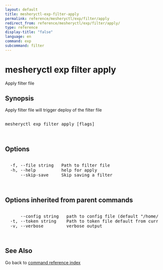 ```yaml
---
layout: default
title: mesheryctl-exp-filter-apply
permalink: reference/mesheryctl/exp/filter/apply
redirect_from: reference/mesheryctl/exp/filter/apply/
type: reference
display-title: "false"
language: en
command: exp
subcommand: filter
---
```


# mesheryctl exp filter apply

Apply filter file

## Synopsis

Apply filter file will trigger deploy of the filter file

<pre class='codeblock-pre'>
<div class='codeblock'>
mesheryctl exp filter apply [flags]

</div>
</pre> 

## Options

<pre class='codeblock-pre'>
<div class='codeblock'>
  -f, --file string   Path to filter file
  -h, --help          help for apply
      --skip-save     Skip saving a filter

</div>
</pre>

## Options inherited from parent commands

<pre class='codeblock-pre'>
<div class='codeblock'>
      --config string   path to config file (default "/home/admin-pc/.meshery/config.yaml")
  -t, --token string    Path to token file default from current context
  -v, --verbose         verbose output

</div>
</pre>

## See Also

Go back to [command reference index](/reference/mesheryctl/) 
